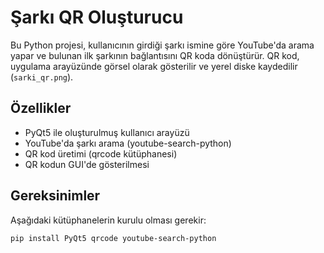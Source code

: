 # Şarkı QR Oluşturucu

Bu Python projesi, kullanıcının girdiği şarkı ismine göre YouTube'da arama yapar ve bulunan ilk şarkının bağlantısını QR koda dönüştürür. QR kod, uygulama arayüzünde görsel olarak gösterilir ve yerel diske kaydedilir (`sarki_qr.png`).

## Özellikler

- PyQt5 ile oluşturulmuş kullanıcı arayüzü
- YouTube'da şarkı arama (youtube-search-python)
- QR kod üretimi (qrcode kütüphanesi)
- QR kodun GUI'de gösterilmesi

## Gereksinimler

Aşağıdaki kütüphanelerin kurulu olması gerekir:

```bash
pip install PyQt5 qrcode youtube-search-python
